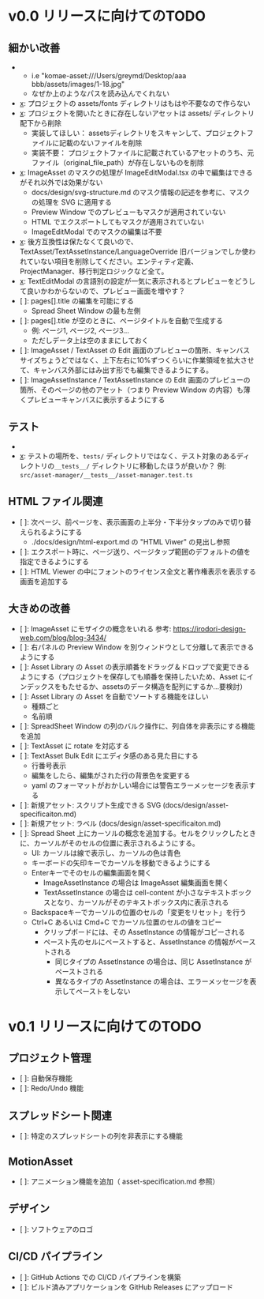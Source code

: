 # v0.0 リリースに向けてのTODO

## 細かい改善
- [x]: プロジェクト名に空白が含まれるとアセットが正常に読み込まれない。
  - i.e "komae-asset:///Users/greymd/Desktop/aaa bbb/assets/images/1-18.jpg"
  - なぜか上のようなパスを読み込んでくれない
- [x]: プロジェクトの assets/fonts ディレクトリはもはや不要なので作らない
- [x]: プロジェクトを開いたときに存在しないアセットは assets/ ディレクトリ配下から削除
  - 実装してほしい： assetsディレクトリをスキャンして、プロジェクトファイルに記載のないファイルを削除
  - 実装不要： プロジェクトファイルに記載されているアセットのうち、元ファイル（original_file_path）が存在しないものを削除
- [x]: ImageAsset のマスクの処理が ImageEditModal.tsx の中で編集はできるがそれ以外では効果がない
  - docs/design/svg-structure.md のマスク情報の記述を参考に、マスクの処理を SVG に適用する
  - Preview Window でのプレビューもマスクが適用されていない
  - HTML でエクスポートしてもマスクが適用されていない
  - ImageEditModal でのマスクの編集は不要
- [x]: 後方互換性は保たなくて良いので、TextAsset/TextAssetInstance/LanguageOverride 旧バージョンでしか使われていない項目を削除してください。エンティティ定義、ProjectManager、移行判定ロジックなど全て。
- [x]: TextEditModal の言語別の設定が一気に表示されるとプレビューをどうして良いかわからないので、プレビュー画面を増やす？
- [ ]: pages[].title の編集を可能にする
  - Spread Sheet Window の最も左側
- [ ]: pages[].title が空のときに、ページタイトルを自動で生成する
  - 例: ページ1, ページ2, ページ3...
  - ただしデータ上は空のままにしておく
- [ ]: ImageAsset / TextAsset の Edit 画面のプレビューの箇所、キャンバスサイズちょうどではなく、上下左右に10%ずつくらいに作業領域を拡大させて、キャンバス外部にはみ出す形でも編集できるようにする。
- [ ]: ImageAssetInstance / TextAssetInstance の Edit 画面のプレビューの箇所、そのページの他のアセット（つまり Preview Window の内容）も薄くプレビューキャンバスに表示するようにする

## テスト
- [x]: テストをしっかり通す
- [x]: テストの場所を、`tests/` ディレクトリではなく、テスト対象のあるディレクトリの`__tests__/` ディレクトリに移動したほうが良いか？ 例: `src/asset-manager/__tests__/asset-manager.test.ts`

## HTML ファイル関連
- [ ]: 次ページ、前ページを、表示画面の上半分・下半分タップのみで切り替えられるようにする
  - ./docs/design/html-export.md の "HTML Viwer" の見出し参照
- [ ]: エクスポート時に、ページ送り、ページタップ範囲のデフォルトの値を指定できるようにする
- [ ]: HTML Viewer の中にフォントのライセンス全文と著作権表示を表示する画面を追加する

## 大きめの改善
- [ ]: ImageAsset にモザイクの概念をいれる 参考: https://irodori-design-web.com/blog/blog-3434/
- [ ]: 右パネルの Preview Window を別ウィンドウとして分離して表示できるようにする
- [ ]: Asset Library の Asset の表示順番をドラッグ＆ドロップで変更できるようにする（プロジェクトを保存しても順番を保持したいため、Asset にインデックスをもたせるか、assetsのデータ構造を配列にするか...要検討）
- [ ]: Asset Library の Asset を自動でソートする機能をほしい
  - 種類ごと
  - 名前順
- [ ]: SpreadSheet Window の列のバルク操作に、列自体を非表示にする機能を追加
- [ ]: TextAsset に rotate を対応する
- [ ]: TextAsset Bulk Edit にエディタ感のある見た目にする
  - 行番号表示
  - 編集をしたら、編集がされた行の背景色を変更する
  - yaml のフォーマットがおかしい場合には警告エラーメッセージを表示する
- [ ]: 新規アセット: スクリプト生成できる SVG (docs/design/asset-specificaiton.md)
- [ ]: 新規アセット: ラベル (docs/design/asset-specificaiton.md)
- [ ]: Spread Sheet 上にカーソルの概念を追加する。セルをクリックしたときに、カーソルがそのセルの位置に表示されるようにする。
  - UI: カーソルは線で表示し、カーソルの色は青色
  - キーボードの矢印キーでカーソルを移動できるようにする
  - Enterキーでそのセルの編集画面を開く
    - ImageAssetInstance の場合は ImageAsset 編集画面を開く
    - TextAssetInstance の場合は cell-content が小さなテキストボックスとなり、カーソルがそのテキストボックス内に表示される
  - Backspaceキーでカーソルの位置のセルの「変更をリセット」を行う
  - Ctrl+C あるいは Cmd+C でカーソル位置のセルの値をコピー
    - クリップボードには、その AssetInstance の情報がコピーされる
    - ペースト先のセルにペーストすると、AssetInstance の情報がペーストされる
      - 同じタイプの AssetInstance の場合は、同じ AssetInstance がペーストされる
      - 異なるタイプの AssetInstance の場合は、エラーメッセージを表示してペーストをしない

# v0.1 リリースに向けてのTODO

## プロジェクト管理
- [ ]: 自動保存機能
- [ ]: Redo/Undo 機能

## スプレッドシート関連
- [ ]: 特定のスプレッドシートの列を非表示にする機能

## MotionAsset
- [ ]: アニメーション機能を追加（ asset-specification.md 参照）

## デザイン
- [ ]: ソフトウェアのロゴ

## CI/CD パイプライン
- [ ]: GitHub Actions での CI/CD パイプラインを構築
- [ ]: ビルド済みアプリケーションを GitHub Releases にアップロード
